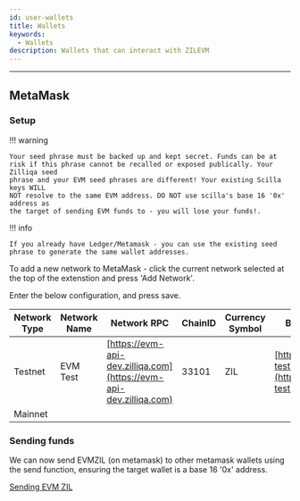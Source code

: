 ```yaml
---
id: user-wallets
title: Wallets
keywords:
  - Wallets
description: Wallets that can interact with ZILEVM
---
```


---

## MetaMask

### Setup

!!! warning

    Your seed phrase must be backed up and kept secret. Funds can be at
    risk if this phrase cannot be recalled or exposed publically. Your Zilliqa seed
    phrase and your EVM seed phrases are different! Your existing Scilla keys WILL
    NOT resolve to the same EVM address. DO NOT use scilla's base 16 '0x' address as
    the target of sending EVM funds to - you will lose your funds!.

!!! info

    If you already have Ledger/Metamask - you can use the existing seed
    phrase to generate the same wallet addresses.

To add a new network to MetaMask - click the current network selected at the top
of the extenstion and press 'Add Network'.

Enter the below configuration, and press save.

| Network Type | Network Name | Network RPC                                                        | ChainID | Currency Symbol | Block Explorer URL                                                                   |
| ------------ | ------------ | ------------------------------------------------------------------ | ------- | --------------- | ------------------------------------------------------------------------------------ |
| Testnet      | EVM Test     | [https://evm-api-dev.zilliqa.com](https://evm-api-dev.zilliqa.com) | 33101   | ZIL             | [https://zilliqa-testnet.tryethernal.com/](https://zilliqa-testnet.tryethernal.com/) |
| Mainnet      |              |                                                                    |         |                 |                                                                                      |

### Sending funds

We can now send EVMZIL (on metamask) to other metamask wallets using the send
function, ensuring the target wallet is a base 16 '0x' address.

[Sending EVM ZIL](/img/evm/send_evm_zil.png)
